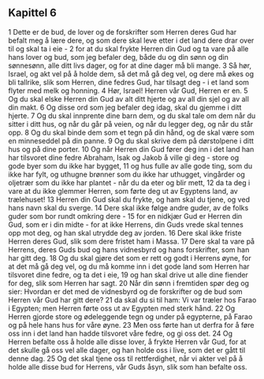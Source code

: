 ## Kapittel 6

1 Dette er de bud, de lover og de forskrifter som Herren deres Gud har befalt meg å lære dere, og som dere skal leve etter i det land dere drar over til og skal ta i eie -
2 for at du skal frykte Herren din Gud og ta vare på alle hans lover og bud, som jeg befaler deg, både du og din sønn og din sønnesønn, alle ditt livs dager, og for at dine dager må bli mange.
3 Så hør, Israel, og akt vel på å holde dem, så det må gå deg vel, og dere må økes og bli tallrike, slik som Herren, dine fedres Gud, har tilsagt deg - i et land som flyter med melk og honning.
4 Hør, Israel! Herren vår Gud, Herren er en.
5 Og du skal elske Herren din Gud av alt ditt hjerte og av all din sjel og av all din makt.
6 Og disse ord som jeg befaler deg idag, skal du gjemme i ditt hjerte.
7 Og du skal innprente dine barn dem, og du skal tale om dem når du sitter i ditt hus, og når du går på veien, og når du legger deg, og når du står opp.
8 Og du skal binde dem som et tegn på din hånd, og de skal være som en minneseddel på din panne.
9 Og du skal skrive dem på dørstolpene i ditt hus og på dine porter.
10 Og når Herren din Gud fører deg inn i det land han har tilsvoret dine fedre Abraham, Isak og Jakob å ville gi deg - store og gode byer som du ikke har bygget,
11 og hus fulle av alle gode ting, som du ikke har fylt, og uthugne brønner som du ikke har uthugget, vingårder og oljetrær som du ikke har plantet - når du da eter og blir mett,
12 da ta deg i vare at du ikke glemmer Herren, som førte deg ut av Egyptens land, av trælehuset!
13 Herren din Gud skal du frykte, og ham skal du tjene, og ved hans navn skal du sverge.
14 Dere skal ikke følge andre guder, av de folks guder som bor rundt omkring dere -
15 for en nidkjær Gud er Herren din Gud, som er i din midte - for at ikke Herrens, din Guds vrede skal tennes opp mot deg, og han skal utrydde deg av jorden.
16 Dere skal ikke friste Herren deres Gud, slik som dere fristet ham i Massa.
17 Dere skal ta vare på Herrens, deres Guds bud og hans vidnesbyrd og hans forskrifter, som han har gitt deg.
18 Og du skal gjøre det som er rett og godt i Herrens øyne, for at det må gå deg vel, og du må komme inn i det gode land som Herren har tilsvoret dine fedre, og ta det i eie,
19 og han skal drive ut alle dine fiender for deg, slik som Herren har sagt.
20 Når din sønn i fremtiden spør deg og sier: Hvordan er det med de vidnesbyrd og de forskrifter og de bud som Herren vår Gud har gitt dere?
21 da skal du si til ham: Vi var træler hos Farao i Egypten; men Herren førte oss ut av Egypten med sterk hånd.
22 Og Herren gjorde store og ødeleggende tegn og under på egypterne, på Farao og på hele hans hus for våre øyne.
23 Men oss førte han ut derfra for å føre oss inn i det land han hadde tilsvoret våre fedre, og gi oss det.
24 Og Herren befalte oss å holde alle disse lover, å frykte Herren vår Gud, for at det skulle gå oss vel alle dager, og han holde oss i live, som det er gått til denne dag.
25 Og det skal tjene oss til rettferdighet, når vi akter vel på å holde alle disse bud for Herrens, vår Guds åsyn, slik som han befalte oss.
